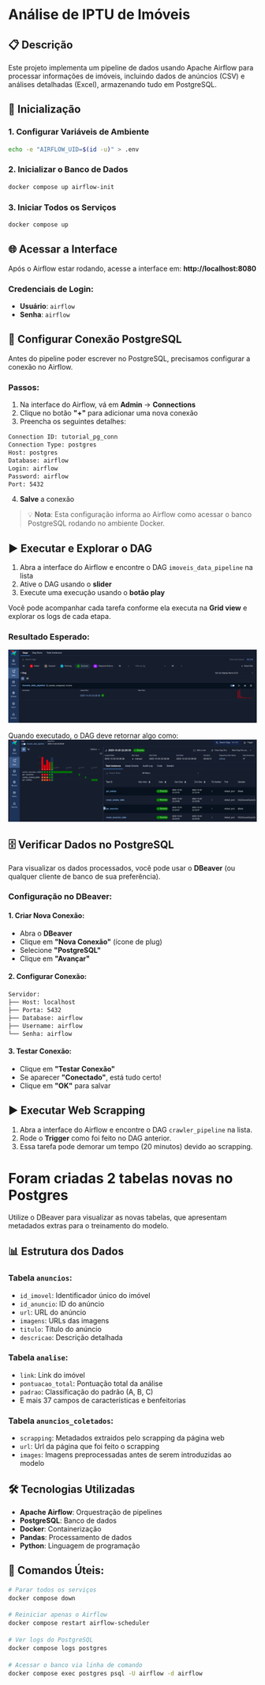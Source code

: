 # Análise de IPTU de Imóveis

## 📋 Descrição

Este projeto implementa um pipeline de dados usando Apache Airflow para processar informações de imóveis, incluindo dados de anúncios (CSV) e análises detalhadas (Excel), armazenando tudo em PostgreSQL.

## 🚀 Inicialização

### 1. Configurar Variáveis de Ambiente

```bash
echo -e "AIRFLOW_UID=$(id -u)" > .env
```

### 2. Inicializar o Banco de Dados

```bash
docker compose up airflow-init
```

### 3. Iniciar Todos os Serviços

```bash
docker compose up
```

## 🌐 Acessar a Interface

Após o Airflow estar rodando, acesse a interface em: **http://localhost:8080**

### Credenciais de Login:
- **Usuário**: `airflow`
- **Senha**: `airflow`

## 🔗 Configurar Conexão PostgreSQL

Antes do pipeline poder escrever no PostgreSQL, precisamos configurar a conexão no Airflow.

### Passos:
1. Na interface do Airflow, vá em **Admin** → **Connections**
2. Clique no botão **"+"** para adicionar uma nova conexão
3. Preencha os seguintes detalhes:

```
Connection ID: tutorial_pg_conn
Connection Type: postgres
Host: postgres
Database: airflow
Login: airflow
Password: airflow
Port: 5432
```

4. **Salve** a conexão

> 💡 **Nota**: Esta configuração informa ao Airflow como acessar o banco PostgreSQL rodando no ambiente Docker.

## ▶️ Executar e Explorar o DAG

1. Abra a interface do Airflow e encontre o DAG `imoveis_data_pipeline` na lista
2. Ative o DAG usando o **slider**
3. Execute uma execução usando o **botão play**

Você pode acompanhar cada tarefa conforme ela executa na **Grid view** e explorar os logs de cada etapa.

### Resultado Esperado:
![Execução do DAG](image/README/1761010528450.png)

Quando executado, o DAG deve retornar algo como:
![Resultado da Execução](image/README/1761010557279.png)

## 🗄️ Verificar Dados no PostgreSQL

Para visualizar os dados processados, você pode usar o **DBeaver** (ou qualquer cliente de banco de sua preferência).

### Configuração no DBeaver:

#### 1. Criar Nova Conexão:
- Abra o **DBeaver**
- Clique em **"Nova Conexão"** (ícone de plug)
- Selecione **"PostgreSQL"**
- Clique em **"Avançar"**

#### 2. Configurar Conexão:
```
Servidor:
├── Host: localhost
├── Porta: 5432
├── Database: airflow
├── Username: airflow
└── Senha: airflow
```

#### 3. Testar Conexão:
- Clique em **"Testar Conexão"**
- Se aparecer **"Conectado"**, está tudo certo!
- Clique em **"OK"** para salvar

## ▶️ Executar Web Scrapping

1. Abra a interface do Airflow e encontre o DAG `crawler_pipeline` na lista.
2. Rode o **Trigger** como foi feito no DAG anterior.
3. Essa tarefa pode demorar um tempo (20 minutos) devido ao scrapping.

# Foram criadas 2 tabelas novas no Postgres

Utilize o DBeaver para visualizar as novas tabelas, que apresentam metadados extras para o treinamento do modelo.

## 📊 Estrutura dos Dados

### Tabela `anuncios`:
- `id_imovel`: Identificador único do imóvel
- `id_anuncio`: ID do anúncio
- `url`: URL do anúncio
- `imagens`: URLs das imagens
- `titulo`: Título do anúncio
- `descricao`: Descrição detalhada

### Tabela `analise`:
- `link`: Link do imóvel
- `pontuacao_total`: Pontuação total da análise
- `padrao`: Classificação do padrão (A, B, C)
- E mais 37 campos de características e benfeitorias

### Tabela `anuncios_coletados`:
- `scrapping`: Metadados extraidos pelo scrapping da página web
- `url`: Url da página que foi feito o scrapping
- `images`: Imagens preprocessadas antes de serem introduzidas ao modelo

## 🛠️ Tecnologias Utilizadas

- **Apache Airflow**: Orquestração de pipelines
- **PostgreSQL**: Banco de dados
- **Docker**: Containerização
- **Pandas**: Processamento de dados
- **Python**: Linguagem de programação

## 📝 Comandos Úteis:

```bash
# Parar todos os serviços
docker compose down

# Reiniciar apenas o Airflow
docker compose restart airflow-scheduler

# Ver logs do PostgreSQL
docker compose logs postgres

# Acessar o banco via linha de comando
docker compose exec postgres psql -U airflow -d airflow
```
